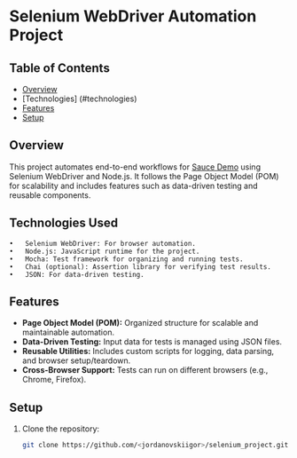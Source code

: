 # Selenium WebDriver Automation Project

## Table of Contents
- [Overview](#overview)
- [Technologies] (#technologies)
- [Features](#features)
- [Setup](#setup)

## Overview
This project automates end-to-end workflows for [Sauce Demo](https://www.saucedemo.com/) using Selenium WebDriver and Node.js. It follows the Page Object Model (POM) for scalability and includes features such as data-driven testing and reusable components.

## Technologies Used

	•	Selenium WebDriver: For browser automation.
	•	Node.js: JavaScript runtime for the project.
	•	Mocha: Test framework for organizing and running tests.
	•	Chai (optional): Assertion library for verifying test results.
	•	JSON: For data-driven testing.
 
## Features
- **Page Object Model (POM):** Organized structure for scalable and maintainable automation.
- **Data-Driven Testing:** Input data for tests is managed using JSON files.
- **Reusable Utilities:** Includes custom scripts for logging, data parsing, and browser setup/teardown.
- **Cross-Browser Support:** Tests can run on different browsers (e.g., Chrome, Firefox).

## Setup
1. Clone the repository:
   ```bash
   git clone https://github.com/<jordanovskiigor>/selenium_project.git
